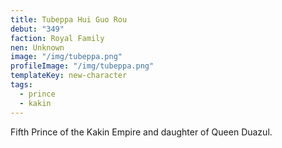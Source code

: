 ```yaml
---
title: Tubeppa Hui Guo Rou
debut: "349"
faction: Royal Family
nen: Unknown
image: "/img/tubeppa.png"
profileImage: "/img/tubeppa.png"
templateKey: new-character
tags:
  - prince
  - kakin
---
```


Fifth Prince of the Kakin Empire and daughter of Queen Duazul.
